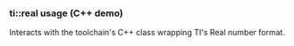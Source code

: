 ### ti::real usage (C++ demo)

Interacts with the toolchain's C++ class wrapping TI's Real number format.
